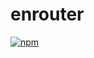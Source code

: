 # enrouter

[![npm][npm-version]][npm-link]

[npm-version]: https://img.shields.io/npm/v/enrouter?style=flat-square
[npm-link]: https://www.npmjs.com/package/enrouter
